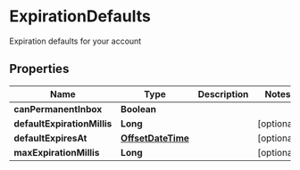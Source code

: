 

# ExpirationDefaults

Expiration defaults for your account
## Properties

Name | Type | Description | Notes
------------ | ------------- | ------------- | -------------
**canPermanentInbox** | **Boolean** |  | 
**defaultExpirationMillis** | **Long** |  |  [optional]
**defaultExpiresAt** | [**OffsetDateTime**](OffsetDateTime.md) |  |  [optional]
**maxExpirationMillis** | **Long** |  |  [optional]



